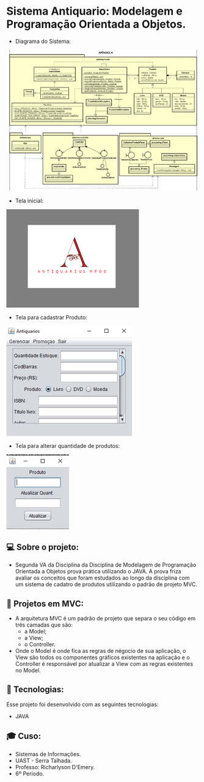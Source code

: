 # Sistema Antiquario: Modelagem e Programação Orientada a Objetos.

- Diagrama do Sistema:
<img alt="GitHub language" count src=https://github.com/LucasGabryellll/Sistema-Antiquario/blob/main/image/diagramaProva.PNG>

- Tela inicial:
<img alt="GitHub language" count src=https://github.com/LucasGabryellll/Sistema-Antiquario/blob/main/image/telaInicial.PNG>

- Tela para cadastrar Produto:
<img alt="GitHub language" count src=https://github.com/LucasGabryellll/Sistema-Antiquario/blob/main/image/cadastrarProduto.PNG>

- Tela para alterar quantidade de produtos:
<img alt="GitHub language" count src=https://github.com/LucasGabryellll/Sistema-Antiquario/blob/main/image/alterarquantProd.PNG>

## 💻 Sobre o projeto:
 - Segunda VA da Disciplina da Disciplina de Modelagem de Programação Orientada a Objetos prova prática utilizando o JAVA.
  A prova friza avaliar os conceitos que foram estudados ao longo da disciplina com um sistema de cadatro de produtos utilizando o padrão de projeto MVC.
  
## 💭 Projetos em MVC:
  - A arquitetura MVC é um padrão de projeto que separa o seu código em três camadas que são:
    - a Model;
    - a View;
    - o Controller. <br />
  - Onde o Model é onde fica as regras de négocio de sua aplicação, o View são todos os componentes gráficos existentes na aplicação e o
  Controller é responsável por atualizar a View com as regras existentes no Model.
  
## 🚀 Tecnologias:
 Esse projeto foi desenvolvido com as seguintes tecnologias:
  - JAVA

## 🎓 Cuso:
 - Sistemas de Informações.
 - UAST - Serra Talhada.
 - Professo: Richarlyson D'Emery.
 - 6º Período.




